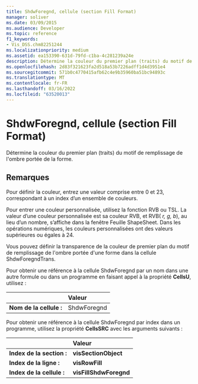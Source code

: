 ```yaml
---
title: ShdwForegnd, cellule (section Fill Format)
manager: soliver
ms.date: 03/09/2015
ms.audience: Developer
ms.topic: reference
f1_keywords:
- Vis_DSS.chm82251244
ms.localizationpriority: medium
ms.assetid: ea153390-631d-79fd-c1ba-4c281239a24e
description: Détermine la couleur du premier plan (traits) du motif de remplissage de l'ombre portée de la forme.
ms.openlocfilehash: 2d83f321623fa2d518a53b7226adff1d4d3951e4
ms.sourcegitcommit: 571b0c4770415afb62c4e9b35960ba51bc94893c
ms.translationtype: MT
ms.contentlocale: fr-FR
ms.lasthandoff: 03/16/2022
ms.locfileid: "63520013"
---
```

# <a name="shdwforegnd-cell-fill-format-section"></a>ShdwForegnd, cellule (section Fill Format)

Détermine la couleur du premier plan (traits) du motif de remplissage de l'ombre portée de la forme.
  
## <a name="remarks"></a>Remarques

Pour définir la couleur, entrez une valeur comprise entre 0 et 23, correspondant à un index d’un ensemble de couleurs.
  
Pour entrer une couleur personnalisée, utilisez la fonction RVB ou TSL. La valeur d’une couleur personnalisée est sa couleur RVB, et RVB( *r, g, b*), au lieu d’un nombre, s’affiche dans la fenêtre Feuille ShapeSheet. Dans les opérations numériques, les couleurs personnalisées ont des valeurs supérieures ou égales à 24. 
  
Vous pouvez définir la transparence de la couleur de premier plan du motif de remplissage de l'ombre portée d'une forme dans la cellule ShdwForegndTrans.
  
Pour obtenir une référence à la cellule ShdwForegnd par un nom dans une autre formule ou dans un programme en faisant appel à la propriété **CellsU**, utilisez : 
  
||Valeur |
|:-----|:-----|
| **Nom de la cellule :**  <br/> | ShdwForegnd  <br/> |
   
Pour obtenir une référence à la cellule ShdwForegnd par index dans un programme, utilisez la propriété **CellsSRC** avec les arguments suivants : 
  
||Valeur |
|:-----|:-----|
| **Index de la section :**  <br/> |**visSectionObject** <br/> |
| **Index de la ligne :**  <br/> |**visRowFill** <br/> |
| **Index de la cellule :**  <br/> |**visFillShdwForegnd** <br/> |
   

